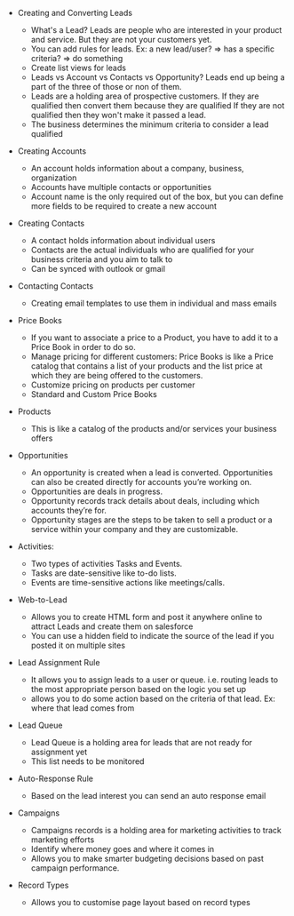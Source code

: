- Creating and Converting Leads
     - What's a Lead? Leads are people who are interested in your product and service. But they are not your customers yet.
     - You can add rules for leads. Ex: a new lead/user? => has a specific criteria? => do something
     - Create list views for leads
     - Leads vs Account vs Contacts vs Opportunity? Leads end up being a part of the three of those or non of them.
     - Leads are a holding area of prospective customers. If they are qualified then convert them because they are qualified
       If they are not qualified then they won't make it passed a lead.
     - The business determines the minimum criteria to consider a lead qualified
  
- Creating Accounts
    - An account holds information about a company, business, organization
    - Accounts have multiple contacts or opportunities 
    - Account name is the only required out of the box, but you can define more fields to be required to create a new account

- Creating Contacts
    - A contact holds information about individual users
    - Contacts are the actual individuals who are qualified for your business criteria and you aim to talk to
    - Can be synced with outlook or gmail

- Contacting Contacts
    - Creating email templates to use them in individual and mass emails


- Price Books 
    - If you want to associate a price to a Product, you have to add it to a Price Book in order to do so.
    - Manage pricing for different customers: Price Books is like a Price catalog that contains a list of your products and the list price at which they are being offered to the customers. 
    - Customize pricing on products per customer 
    - Standard and Custom Price Books

- Products
    - This is like a catalog of the products and/or services your business offers
    
- Opportunities
    -  An opportunity is created when a lead is converted. Opportunities can also be created directly for accounts you’re working on.
    -  Opportunities are deals in progress. 
    -  Opportunity records track details about deals, including which accounts they’re for.
    -  Opportunity stages are the steps to be taken to sell a product or a service within your company and they are customizable.
    
- Activities:
   - Two types of activities Tasks and Events.
   - Tasks are date-sensitive like to-do lists.
   - Events are time-sensitive actions like meetings/calls.
   
- Web-to-Lead 
    - Allows you to create HTML form and post it anywhere online to attract Leads and create them on salesforce
    - You can use a hidden field to indicate the source of the lead if you posted it on multiple sites 


- Lead Assignment Rule
    - It allows you to assign leads to a user or queue. i.e. routing leads to the most appropriate person based on the logic you set up
    - allows you to do some action based on the criteria of that lead. Ex: where that lead comes from
    
- Lead Queue
    - Lead Queue is a holding area for leads that are not ready for assignment yet
    - This list needs to be monitored 


- Auto-Response Rule
    - Based on the lead interest you can send an auto response email

- Campaigns 
    - Campaigns records is a holding area for marketing activities to track marketing efforts
    - Identify where money goes and where it comes in
    - Allows you to make smarter budgeting decisions based on past campaign performance.
    
- Record Types 
    - Allows you to customise page layout based on record types
  
